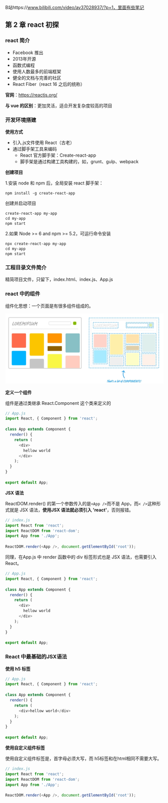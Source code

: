 B站https://www.bilibili.com/video/av37028937/?p=1，里面有些笔记
## 第 2 章 react 初探

### react 简介

- Facebook 推出
- 2013年开源
- 函数式编程
- 使用人数最多的前端框架
- 健全的文档与完善的社区
- React Fiber（react 16 之后的统称）

**官网**：https://reactjs.org/

**与 vue 的区别**：更加灵活，适合开发复杂度较高的项目

### 开发环境搭建

**使用方式**

- 引入.js文件使用 React（古老）
- 通过脚手架工具来编码
  -  React 官方脚手架：Create-react-app
  - 脚手架是通过构建工具构建的，如，grunt、gulp、webpack

**创建项目**

1.安装 node 和 npm 后，全局安装 react 脚手架：

```shell
npm install -g create-react-app
```

创建并启动项目

```shell
create-react-app my-app
cd my-app
npm start
```

2.如果 Node >= 6 and npm >= 5.2，可运行命令安装

```shell
npx create-react-app my-app
cd my-app
npm start
```

### 工程目录文件简介

精简项目文件，只留下，index.html、index.js、App.js

### react 中的组件

组件化思想：一个页面是有很多组件组成的。

![组件化思想](./img/组件化思想.png)

**定义一个组件**

组件是通过类继承 React.Component 这个类来定义的

```js
// App.js
import React, { Component } from 'react';

class App extends Component {
  render() {
    return (
      <div>
        hellow world
      </div>
    );
  }
}

export default App;
```

**JSX 语法**

ReactDOM.render() 的第一个参数传入的是`<App />`而不是 App，而`< />`这种形式就是 JSX 语法，**使用JSX 语法就必须引入 'react'**，否则报错。

```js
// index.js
import React from 'react';
import ReactDOM from 'react-dom';
import App from './App';

ReactDOM.render(<App />, document.getElementById('root'));
```

同理，在App.js 中 render 函数中的 div 标签形式也是 JSX 语法，也需要引入 React。

```js
// App.js
import React, { Component } from 'react';

class App extends Component {
  render() {
    return (
      <div>
        hellow world
      </div>
    );
  }
}

export default App;
```

### React 中最基础的JSX语法

**使用 h5 标签**

```js
// App.js
import React, { Component } from 'react';

class App extends Component {
  render() {
    return (
      <div>hellow world</div>
    );
  }
}

export default App;
```

**使用自定义组件标签**

使用自定义组件标签是，首字母必须大写，而 h5标签和在html相同不需要大写。

```js
// index.js
import React from 'react';
import ReactDOM from 'react-dom';
import App from './App';

ReactDOM.render(<App />, document.getElementById('root'));
```


